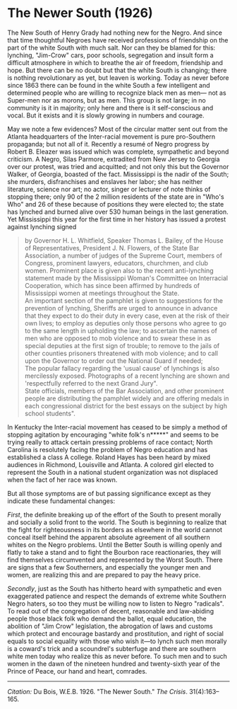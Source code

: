 <!--
title:   The Newer South
author:  Du Bois, W.E.B.
journal: The Crisis
year:    1926
volume:  31
issue:   4
pages:   163-165
-->
# The Newer South (1926)

The New South of Henry Grady had nothing new for the Negro. And since that time thoughtful Negroes have received professions of friendship on the part of the white South with much salt. Nor can they be blamed for this: lynching, "Jim-Crow" cars, poor schools, segregation and insult form a difficult atmosphere in which to breathe the air of freedom, friendship and hope. But there can be no doubt but that the white South is changing; there is nothing revolutionary as yet, but leaven is working. Today as never before since 1863 there can be found in the white South a few intelligent and determined people who are willing to recognize black men as men— not as Super-men nor as morons, but as men. This group is not large; in no community is it in majority; only here and there is it self-conscious and vocal. But it exists and it is slowly growing in numbers and courage.

May we note a few evidences? Most of the circular matter sent out from the Atlanta headquarters of the Inter-racial movement is pure pro-Southern propaganda; but not all of it. Recently a resumé of Negro progress by Robert B. Eleazer was issued which was complete, sympathetic and beyond criticism. A Negro, Silas Parmore, extradited from New Jersey to Georgia over our protest, was tried and acquitted; and not only this but the Governor Walker, of Georgia, boasted of the fact. Mississippi is the nadir of the South; she murders, disfranchises and enslaves her labor; she has neither literature, science nor art; no actor, singer or lecturer of note thinks of stopping there; only 90 of the 2 million residents of the state are in "Who's Who" and 26 of these because of positions they were elected to; the state has lynched and burned alive over 530 human beings in the last generation. Yet Mississippi this year for the first time in her history has issued a protest against lynching signed
> by Governor H. L. Whitfield, Speaker Thomas L. Bailey, of the House of Representatives, President J. N. Flowers, of the State Bar Association, a number of judges of the Supreme Court, members of Congress, prominent lawyers, educators, churchmen, and club women. Prominent place is given also to the recent anti-lynching statement made by the Mississippi Woman's Committee on Interracial Cooperation, which has since been affirmed by hundreds of Mississippi women at meetings throughout the State.
> &nbsp;  
> An important section of the pamphlet is given to suggestions for the prevention of lynching, Sheriffs are urged to announce in advance that they expect to do their duty in every case, even at the risk of their own lives; to employ as deputies only those persons who agree to go to the same length in upholding the law; to ascertain the names of men who are opposed to mob violence and to swear these in as special deputies at the first sign of trouble; to remove to the jails of other counties prisoners threatened with mob violence; and to call upon the Governor to order out the National Guard if needed;
> &nbsp;  
> The popular fallacy regarding the 'usual cause' of lynchings is also mercilessly exposed. Photographs of a recent lynching are shown and 'respectfully referred to the next Grand Jury".
> &nbsp;  
> State officials, members of the Bar Association, and other prominent people are distributing the pamphlet widely and are offering medals in each congressional district for the best essays on the subject by high school students".

In Kentucky the Inter-racial movement has ceased to be simply a method of stopping agitation by encouraging "white folk's n*****" and seems to be trying really to attack certain pressing problems of race contact; North Carolina is resolutely facing the problem of Negro education and has established a class A college. Roland Hayes has been heard by mixed audiences in Richmond, Louisville and Atlanta. A colored girl elected to represent the South in a national student organization was not displaced when the fact of her race was known.

But all those symptoms are of but passing significance except as they indicate these fundamental changes:

*First*, the definite breaking up of the effort of the South to present morally and socially a solid front to the world. The South is beginning to realize that the fight for righteousness in its borders as elsewhere in the world cannot conceal itself behind the apparent absolute agreement of all southern whites on the Negro problems. Until the Better South is willing openly and flatly to take a stand and to fight the Bourbon race reactionaries, they will find themselves circumvented and represented by the Worst South. There are signs that a few Southerners, and especially the younger men and women, are realizing this and are prepared to pay the heavy price.

*Secondly*, just as the South has hitherto heard with sympathetic and even exaggerated patience and respect the demands of extreme white Southern Negro haters, so too they must be willing now to listen to Negro "radicals". To read out of the congregation of decent, reasonable and law-abiding people those black folk who demand the ballot, equal education, the abolition of "Jim Crow" legislation, the abrogation of laws and customs which protect and encourage bastardy and prostitution, and right of social equals to social equality with those who wish it—to lynch such men morally is a coward's trick and a scoundrel's subterfuge and there are southern white men today who realize this as never before. To such men and to such women in the dawn of the nineteen hundred and twenty-sixth year of the Prince of Peace, our hand and heart, comrades.

________________
*Citation:* Du Bois, W.E.B. 1926. "The Newer South." *The Crisis*. 31(4):163&ndash;165.